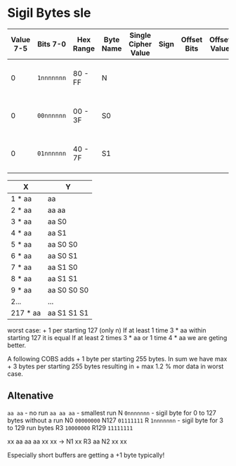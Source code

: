 # Sigil Bytes sle


| Value 7-5 | Bits 7-0   | Hex Range| Byte Name       | Single Cipher Value | Sign  | Offset Bits      | Offset Value| Usage | Remark |
|    -      | -          | -        | -               | :-:                 | -     | -                | -           | -     | - |
|    0      | `1nnnnnnn` |  80 - FF | N               |                     |       |                  |             |       | used later as delimiter byte |
|    0      | `00nnnnnn` |  00 - 3F | S0              |                     |       |                  |             |       | used later as delimiter byte |
|    0      | `01nnnnnn` |  40 - 7F | S1              |                     |       |                  |             |       | used later as delimiter byte |

|X | Y|
|- | - |
|1 * aa | aa |
|2 * aa | aa aa | 
|3 * aa | aa S0 |
|4 * aa | aa S1 |
|5 * aa | aa S0 S0 |
|6 * aa | aa S0 S1 |
|7 * aa | aa S1 S0 |
|8 * aa | aa S1 S1 |
|9 * aa | aa S0 S0 S0 |
2...    | ... |
217 * aa | aa S1 S1 S1 |

worst case: + 1 per starting 127 (only n)
If at least 1 time 3 * aa within starting 127 it is equal
If at least 2 times 3 * aa or 1 time 4 * aa we are geting better.

A following COBS adds + 1 byte per starting 255 bytes.
In sum we have max + 3 bytes per starting 255 bytes resulting in + max 1.2 % mor data in worst case. 

## Altenative

`aa aa` - no run
`aa aa aa` - smallest run
N    `0nnnnnnn` - sigil byte for 0 to 127 bytes without a run
N0   `00000000`
N127 `01111111`
R    `1nnnnnnn` - sigil byte for 3 to 129 run bytes
R3   `10000000`
R129 `11111111`

   xx aa aa aa xx xx -> 
N1 xx R3 aa N2 xx xx

Especially short buffers are getting a +1 byte typically!
